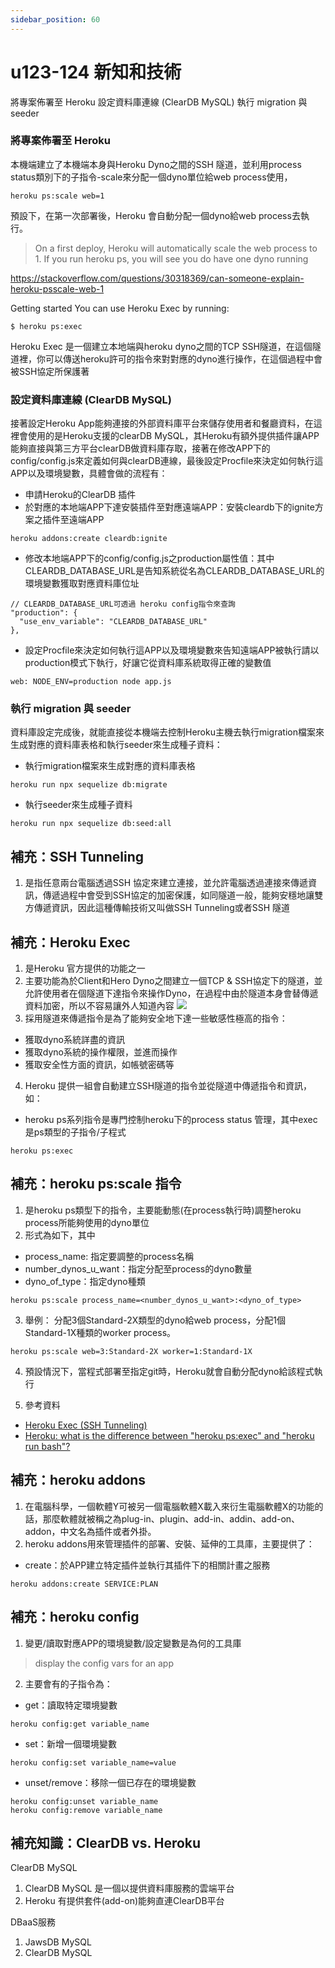 ```yaml
---
sidebar_position: 60
---
```


# u123-124 新知和技術  


將專案佈署至 Heroku
設定資料庫連線 (ClearDB MySQL)
執行 migration 與 seeder

### 將專案佈署至 Heroku

本機端建立了本機端本身與Heroku Dyno之間的SSH 隧道，並利用process status類別下的子指令-scale來分配一個dyno單位給web process使用，
```
heroku ps:scale web=1
```
預設下，在第一次部署後，Heroku 會自動分配一個dyno給web process去執行。
> On a first deploy, Heroku will automatically scale the web process to 1. If you run heroku ps, you will see you do have one dyno running


https://stackoverflow.com/questions/30318369/can-someone-explain-heroku-psscale-web-1

Getting started
You can use Heroku Exec by running:
```
$ heroku ps:exec
```
Heroku Exec 是一個建立本地端與heroku dyno之間的TCP SSH隧道，在這個隧道裡，你可以傳送heroku許可的指令來對對應的dyno進行操作，在這個過程中會被SSH協定所保護著


### 設定資料庫連線 (ClearDB MySQL)
接著設定Heroku App能夠連接的外部資料庫平台來儲存使用者和餐廳資料，在這裡會使用的是Heroku支援的clearDB MySQL，其Heroku有額外提供插件讓APP能夠直接與第三方平台clearDB做資料庫存取，接著在修改APP下的config/config.js來定義如何與clearDB連線，最後設定Procfile來決定如何執行這APP以及環境變數，具體會做的流程有：
  - 申請Heroku的ClearDB 插件
  - 於對應的本地端APP下達安裝插件至對應遠端APP：安裝cleardb下的ignite方案之插件至遠端APP
  ```
  heroku addons:create cleardb:ignite
  ```
  - 修改本地端APP下的config/config.js之production屬性值：其中CLEARDB_DATABASE_URL是告知系統從名為CLEARDB_DATABASE_URL的環境變數獲取對應資料庫位址
  ```
  // CLEARDB_DATABASE_URL可透過 heroku config指令來查詢
  "production": {
    "use_env_variable": "CLEARDB_DATABASE_URL"
  },
  ```
  - 設定Procfile來決定如何執行這APP以及環境變數來告知遠端APP被執行請以production模式下執行，好讓它從資料庫系統取得正確的變數值
  ```
  web: NODE_ENV=production node app.js
  ```
### 執行 migration 與 seeder
資料庫設定完成後，就能直接從本機端去控制Heroku主機去執行migration檔案來生成對應的資料庫表格和執行seeder來生成種子資料：
  - 執行migration檔案來生成對應的資料庫表格
  ```
  heroku run npx sequelize db:migrate
  ```
  - 執行seeder來生成種子資料
  ```
  heroku run npx sequelize db:seed:all
  ```




## 補充：SSH Tunneling
1. 是指任意兩台電腦透過SSH 協定來建立連接，並允許電腦透過連接來傳遞資訊，傳遞過程中會受到SSH協定的加密保護，如同隧道一般，能夠安穩地讓雙方傳遞資訊，因此這種傳輸技術又叫做SSH Tunneling或者SSH 隧道


## 補充：Heroku Exec
1. 是Heroku 官方提供的功能之一
2. 主要功能為於Client和Hero Dyno之間建立一個TCP & SSH協定下的隧道，並允許使用者在個隧道下達指令來操作Dyno，在過程中由於隧道本身會替傳遞資料加密，所以不容易讓外人知道內容
![](https://res.cloudinary.com/dqfxgtyoi/image/upload/v1643529445/blog/deployment/HerokuSSHTunnel_kjnzfp.png)
3. 採用隧道來傳遞指令是為了能夠安全地下達一些敏感性極高的指令：
  - 獲取dyno系統詳盡的資訊
  - 獲取dyno系統的操作權限，並進而操作
  - 獲取安全性方面的資訊，如帳號密碼等
4. Heroku 提供一組會自動建立SSH隧道的指令並從隧道中傳遞指令和資訊，如：
  - heroku ps系列指令是專門控制heroku下的process status 管理，其中exec是ps類型的子指令/子程式
  ```
  heroku ps:exec
  ```

## 補充：heroku ps:scale 指令
1. 是heroku ps類型下的指令，主要能動態(在process執行時)調整heroku process所能夠使用的dyno單位
2. 形式為如下，其中
  - process_name: 指定要調整的process名稱
  - number_dynos_u_want：指定分配至process的dyno數量
  - dyno_of_type：指定dyno種類
```
heroku ps:scale process_name=<number_dynos_u_want>:<dyno_of_type>
```
3. 舉例： 分配3個Standard-2X類型的dyno給web process，分配1個Standard-1X種類的worker process。

```
heroku ps:scale web=3:Standard-2X worker=1:Standard-1X
```

4. 預設情況下，當程式部署至指定git時，Heroku就會自動分配dyno給該程式執行

5. 參考資料
 - [Heroku Exec (SSH Tunneling)](https://devcenter.heroku.com/articles/exec)
 - [Heroku: what is the difference between "heroku ps:exec" and "heroku run bash"?](https://stackoverflow.com/questions/54386370/)

## 補充：heroku addons
1. 在電腦科學，一個軟體Y可被另一個電腦軟體X載入來衍生電腦軟體X的功能的話，那麼軟體就被稱之為plug-in、plugin、add-in、addin、add-on、addon，中文名為插件或者外掛。
2. heroku addons用來管理插件的部署、安裝、延伸的工具庫，主要提供了：  
  - create：於APP建立特定插件並執行其插件下的相關計畫之服務
  ```
  heroku addons:create SERVICE:PLAN
  ```

## 補充：heroku config
1. 變更/讀取對應APP的環境變數/設定變數是為何的工具庫
> display the config vars for an app
2. 主要會有的子指令為：
  - get：讀取特定環境變數
  ```
  heroku config:get variable_name
  ```
  - set：新增一個環境變數
  ```
  heroku config:set variable_name=value
  ```
  - unset/remove：移除一個已存在的環境變數
  ```
  heroku config:unset variable_name
  heroku config:remove variable_name
  ```


## 補充知識：ClearDB vs. Heroku

ClearDB MySQL 
1. ClearDB MySQL 是一個以提供資料庫服務的雲端平台
2. Heroku 有提供套件(add-on)能夠直連ClearDB平台

DBaaS服務
1. JawsDB MySQL
2. ClearDB MySQL
